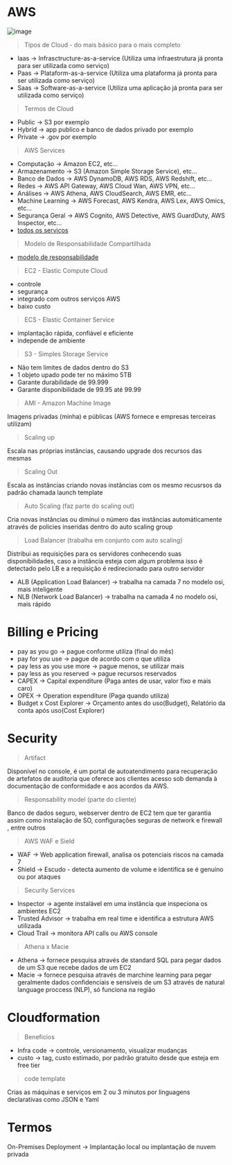 # AWS

![image](https://github.com/leandrobeandrade/aws-training/assets/24658433/f0201903-4dfc-44e1-87d8-4a4ba615779a)

> Tipos de Cloud - do mais básico para o mais completo

- Iaas -> Infrasctructure-as-a-service (Utiliza uma infraestrutura já pronta para ser utilizada como serviço)
- Paas -> Plataform-as-a-service (Utiliza uma plataforma já pronta para ser utilizada como serviço)
- Saas -> Software-as-a-service (Utiliza uma aplicação já pronta para ser utilizada como serviço)

> Termos de Cloud

- Public -> S3 por exemplo
- Hybrid -> app publico e banco de dados privado por exemplo
- Private -> .gov por exemplo

> AWS Services

- Computação -> Amazon EC2, etc...
- Armazenamento -> S3 (Amazon Simple Storage Service), etc...
- Banco de Dados -> AWS DynamoDB, AWS RDS, AWS Redshift, etc...
- Redes -> AWS API Gateway, AWS Cloud Wan, AWS VPN, etc...
- Análises -> AWS Athena, AWS CloudSearch, AWS EMR, etc...
- Machine Learning -> AWS Forecast, AWS Kendra, AWS Lex, AWS Omics, etc...
- Segurança Geral -> AWS Cognito, AWS Detective, AWS GuardDuty, AWS Inspector, etc...
- [todos os serviços](https://aws.amazon.com/pt/products/?aws-products-all.sort-by=item.additionalFields.productNameLowercase&aws-products-all.sort-order=asc&awsf.re%3AInvent=*all&awsf.Free%20Tier%20Type=*all&awsf.tech-category=*all)

> Modelo de Responsabilidade Compartilhada

- [modelo de responsabilidade](https://aws.amazon.com/pt/compliance/shared-responsibility-model/)

> EC2 - Elastic Compute Cloud

- controle
- segurança
- integrado com outros serviços AWS
- baixo custo

> ECS - Elastic Container Service

- implantação rápida, confiável e eficiente
- independe de ambiente 

> S3 - Simples Storage Service

- Não tem limites de dados dentro do S3
- 1 objeto upado pode ter no máximo 5TB
- Garante durabilidade de 99.999
- Garante disponibilidade de 99.95 até 99.99

> AMI - Amazon Machine Image

Imagens privadas (minha) e públicas (AWS fornece e empresas terceiras utilizam)

> Scaling up

Escala nas próprias instâncias, causando upgrade dos recursos das mesmas

> Scaling Out

Escala as instâncias criando novas instâncias com os mesmo recusrsos da padrão chamada launch template

> Auto Scaling (faz parte do scaling out)

Cria novas instâncias ou diminui o número das instâncias automáticamente através de policies inseridas dentro do auto scaling group

> Load Balancer (trabalha em conjunto com auto scaling)

Distribui as requisições para os servidores conhecendo suas disponibilidades, caso a instância esteja com algum problema isso é detectado pelo LB e a requisição é redirecionado para outro servidor

- ALB (Application Load Balancer) -> trabalha na camada 7 no modelo osi, mais inteligente
- NLB (Network Load Balancer) -> trabalha na camada 4 no modelo osi, mais rápido

#  Billing e Pricing

- pay as you go -> pague conforme utiliza (final do mês)
- pay for you use -> pague de acordo com o que utiliza
- pay less as you use more -> pague menos, se utilizar mais
- pay less as you reserved -> pague recursos reservados
- CAPEX -> Capital expenditure (Paga antes de usar, valor fixo e mais caro)
- OPEX -> Operation expenditure (Paga quando utiliza)
- Budget x Cost Explorer -> Orçamento antes do uso(Budget), Relatório da conta após uso(Cost Explorer)

# Security 

> Artifact

Disponível no console, é um portal de autoatendimento para recuperação de artefatos de auditoria que oferece aos clientes acesso sob demanda à documentação de conformidade e aos acordos da AWS.

> Responsability model (parte do cliente)

Banco de dados seguro, webserver dentro de EC2 tem que ter garantia assim como instalação de SO, configurações seguras de network e firewall , entre outros

> AWS WAF e Sield

- WAF -> Web application firewall, analisa os potenciais riscos na camada 7
- Shield -> Escudo - detecta aumento de volume e identifica se é genuíno ou por ataques

> Security Services

- Inspector -> agente instalável em uma instância que inspeciona os ambientes EC2
- Trusted Advisor -> trabalha em real time e identifica a estrutura AWS utilizada
- Cloud Trail -> monitora API calls ou AWS console

> Athena x Macie

- Athena -> fornece pesquisa através de standard SQL para pegar dados de um S3 que recebe dados de um EC2
- Macie -> fornece pesquisa através de marchine learning para pegar geralmente dados confidenciais e sensíveis de um S3 através de natural language proccess (NLP), só funciona na região

# Cloudformation

> Beneficios

- Infra code -> controle, versionamento, visualizar mudanças
- custo -> tag, custo estimado, por padrão gratuito desde que esteja em free tier

> code template

Crias as máquinas e serviços em 2 ou 3 minutos por linguagens declarativas como JSON e Yaml

# Termos
On-Premises Deployment -> Implantação local ou implantação de nuvem privada
